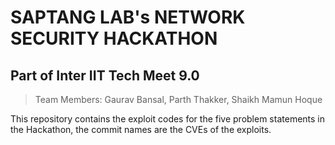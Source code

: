 #  SAPTANG LAB's NETWORK SECURITY HACKATHON
## Part of Inter IIT Tech Meet 9.0

> Team Members: Gaurav Bansal, Parth Thakker, Shaikh Mamun Hoque

This repository contains the exploit codes for the five problem statements in the Hackathon, the commit names are the CVEs of the exploits.
